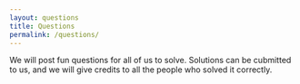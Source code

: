```yaml
---
layout: questions
title: Questions
permalink: /questions/
---
```


We will post fun questions for all of us to solve. Solutions can be cubmitted to us, and we will give credits to all the people who solved it correctly.
